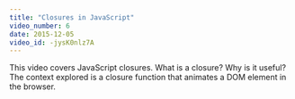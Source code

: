 ```yaml
---
title: "Closures in JavaScript"
video_number: 6
date: 2015-12-05
video_id: -jysK0nlz7A
---
```


This video covers JavaScript closures.  What is a closure?  Why is it useful?  The context explored is a closure function that animates a DOM element in the browser. 